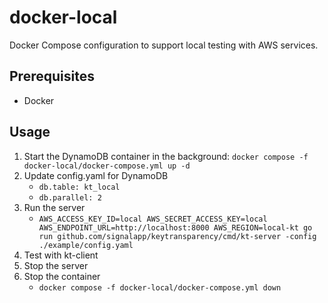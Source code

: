 # docker-local

Docker Compose configuration to support local testing with AWS services.

## Prerequisites

- Docker

## Usage

1. Start the DynamoDB container in the background: `docker compose -f docker-local/docker-compose.yml up -d`
2. Update config.yaml for DynamoDB
   - `db.table: kt_local`
   - `db.parallel: 2`
3. Run the server
   - `AWS_ACCESS_KEY_ID=local AWS_SECRET_ACCESS_KEY=local AWS_ENDPOINT_URL=http://localhost:8000 AWS_REGION=local-kt go run github.com/signalapp/keytransparency/cmd/kt-server -config ./example/config.yaml`
4. Test with kt-client
5. Stop the server
6. Stop the container
   - `docker compose -f docker-local/docker-compose.yml down`
